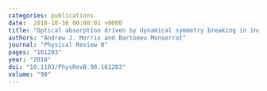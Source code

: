 ```yaml
---
categories: publications
date:  2018-10-16 00:00:01 +0000
title: "Optical absorption driven by dynamical symmetry breaking in indium oxide"
authors: "Andrew J. Morris and Bartomeu Monserrat"
journal: "Physical Review B"
pages: "161203"
year: "2018"
doi: "10.1103/PhysRevB.98.161203"
volume: "98"
---
```

